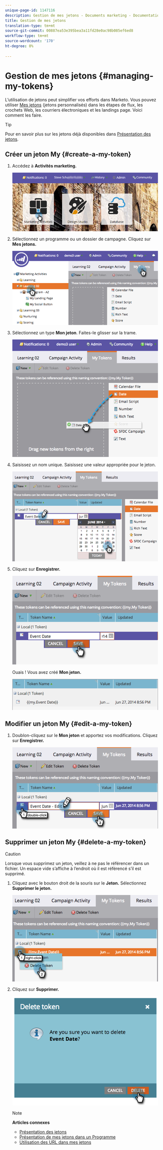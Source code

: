 ```yaml
---
unique-page-id: 1147116
description: Gestion de mes jetons - Documents marketing - Documentation du produit
title: Gestion de mes jetons
translation-type: tm+mt
source-git-commit: 00887ea53e395bea3a11fd28e0ac98b085ef6ed8
workflow-type: tm+mt
source-wordcount: '170'
ht-degree: 0%

---
```



# Gestion de mes jetons {#managing-my-tokens}

L’utilisation de jetons peut simplifier vos efforts dans Marketo. Vous pouvez utiliser [Mes jetons](understanding-my-tokens-in-a-program.md) (jetons personnalisés) dans les étapes de flux, les crochets Web, les courriers électroniques et les landings page. Voici comment les faire.

>[!TIP]
>
>Pour en savoir plus sur les jetons déjà disponibles dans [Présentation des jetons](../../../../product-docs/demand-generation/landing-pages/personalizing-landing-pages/tokens-overview.md).

## Créer un jeton My {#create-a-my-token}

1. Accédez à **Activités marketing.**

   ![](assets/login-marketing-activities.png)

1. Sélectionnez un programme ou un dossier de campagne. Cliquez sur **Mes jetons.**

   ![](assets/image2014-9-18-12-3a4-3a27.png)

1. Sélectionnez un type **Mon jeton**. Faites-le glisser sur la trame.

   ![](assets/image2014-9-18-12-3a4-3a39.png)

1. Saisissez un nom unique. Saisissez une valeur appropriée pour le jeton.

   ![](assets/image2014-9-18-12-3a4-3a53.png)

1. Cliquez sur **Enregistrer.**

   ![](assets/image2014-9-18-12-3a5-3a5.png)

   Ouais ! Vous avez créé **Mon jeton.**

   ![](assets/image2014-9-18-12-3a5-3a15.png)

## Modifier un jeton My {#edit-a-my-token}

1. Doublon-cliquez sur le **Mon jeton** et apportez vos modifications. Cliquez sur **Enregistrer.**

   ![](assets/image2014-9-18-12-3a5-3a45.png)

## Supprimer un jeton My {#delete-a-my-token}

>[!CAUTION]
>
>Lorsque vous supprimez un jeton, veillez à ne pas le référencer dans un fichier. Un espace vide s’affiche à l’endroit où il est référencé s’il est supprimé.

1. Cliquez avec le bouton droit de la souris sur le **Jeton.** Sélectionnez  **Supprimer le jeton.**

   ![](assets/image2014-9-18-12-3a7-3a24.png)

1. Cliquez sur **Supprimer.**

   ![](assets/image2014-9-18-12-3a7-3a31.png)

   >[!NOTE]
   >
   >**Articles connexes**
   >
   >    
   >    
   >    * [Présentation des jetons](../../../../product-docs/demand-generation/landing-pages/personalizing-landing-pages/tokens-overview.md)
   >    * [Présentation de mes jetons dans un Programme](understanding-my-tokens-in-a-program.md)
   >    * [Utilisation des URL dans mes jetons](../../../../product-docs/email-marketing/general/using-tokens/using-urls-in-my-tokens.md)


